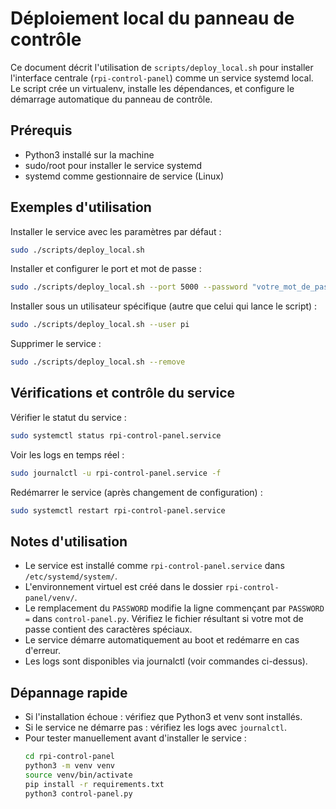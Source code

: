 # Déploiement local du panneau de contrôle

Ce document décrit l'utilisation de `scripts/deploy_local.sh` pour installer l'interface centrale (`rpi-control-panel`) comme un service systemd local. Le script crée un virtualenv, installe les dépendances, et configure le démarrage automatique du panneau de contrôle.

## Prérequis

- Python3 installé sur la machine
- sudo/root pour installer le service systemd
- systemd comme gestionnaire de service (Linux)

## Exemples d'utilisation

Installer le service avec les paramètres par défaut :
```bash
sudo ./scripts/deploy_local.sh
```

Installer et configurer le port et mot de passe :
```bash
sudo ./scripts/deploy_local.sh --port 5000 --password "votre_mot_de_passe"
```

Installer sous un utilisateur spécifique (autre que celui qui lance le script) :
```bash
sudo ./scripts/deploy_local.sh --user pi
```

Supprimer le service :
```bash
sudo ./scripts/deploy_local.sh --remove
```

## Vérifications et contrôle du service

Vérifier le statut du service :
```bash
sudo systemctl status rpi-control-panel.service
```

Voir les logs en temps réel :
```bash
sudo journalctl -u rpi-control-panel.service -f
```

Redémarrer le service (après changement de configuration) :
```bash
sudo systemctl restart rpi-control-panel.service
```

## Notes d'utilisation

- Le service est installé comme `rpi-control-panel.service` dans `/etc/systemd/system/`.
- L'environnement virtuel est créé dans le dossier `rpi-control-panel/venv/`.
- Le remplacement du `PASSWORD` modifie la ligne commençant par `PASSWORD =` dans `control-panel.py`. Vérifiez le fichier résultant si votre mot de passe contient des caractères spéciaux.
- Le service démarre automatiquement au boot et redémarre en cas d'erreur.
- Les logs sont disponibles via journalctl (voir commandes ci-dessus).

## Dépannage rapide

- Si l'installation échoue : vérifiez que Python3 et venv sont installés.
- Si le service ne démarre pas : vérifiez les logs avec `journalctl`.
- Pour tester manuellement avant d'installer le service :
  ```bash
  cd rpi-control-panel
  python3 -m venv venv
  source venv/bin/activate
  pip install -r requirements.txt
  python3 control-panel.py
  ```
